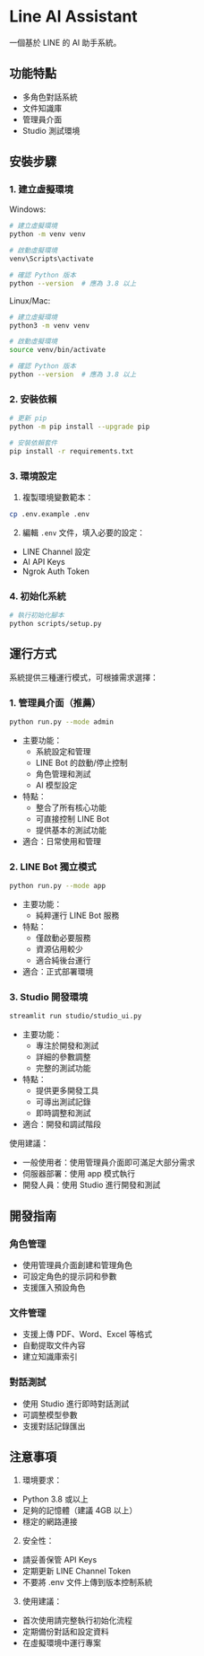 # Line AI Assistant

一個基於 LINE 的 AI 助手系統。

## 功能特點

- 多角色對話系統
- 文件知識庫
- 管理員介面
- Studio 測試環境

## 安裝步驟

### 1. 建立虛擬環境

Windows:
```bash
# 建立虛擬環境
python -m venv venv

# 啟動虛擬環境
venv\Scripts\activate

# 確認 Python 版本
python --version  # 應為 3.8 以上
```

Linux/Mac:
```bash
# 建立虛擬環境
python3 -m venv venv

# 啟動虛擬環境
source venv/bin/activate

# 確認 Python 版本
python --version  # 應為 3.8 以上
```

### 2. 安裝依賴

```bash
# 更新 pip
python -m pip install --upgrade pip

# 安裝依賴套件
pip install -r requirements.txt
```

### 3. 環境設定

1. 複製環境變數範本：
```bash
cp .env.example .env
```

2. 編輯 `.env` 文件，填入必要的設定：
- LINE Channel 設定
- AI API Keys
- Ngrok Auth Token

### 4. 初始化系統

```bash
# 執行初始化腳本
python scripts/setup.py
```

## 運行方式

系統提供三種運行模式，可根據需求選擇：

### 1. 管理員介面（推薦）
```bash
python run.py --mode admin
```
- 主要功能：
  - 系統設定和管理
  - LINE Bot 的啟動/停止控制
  - 角色管理和測試
  - AI 模型設定
- 特點：
  - 整合了所有核心功能
  - 可直接控制 LINE Bot
  - 提供基本的測試功能
- 適合：日常使用和管理

### 2. LINE Bot 獨立模式
```bash
python run.py --mode app
```
- 主要功能：
  - 純粹運行 LINE Bot 服務
- 特點：
  - 僅啟動必要服務
  - 資源佔用較少
  - 適合純後台運行
- 適合：正式部署環境

### 3. Studio 開發環境
```bash
streamlit run studio/studio_ui.py
```
- 主要功能：
  - 專注於開發和測試
  - 詳細的參數調整
  - 完整的測試功能
- 特點：
  - 提供更多開發工具
  - 可導出測試記錄
  - 即時調整和測試
- 適合：開發和調試階段

使用建議：
- 一般使用者：使用管理員介面即可滿足大部分需求
- 伺服器部署：使用 app 模式執行
- 開發人員：使用 Studio 進行開發和測試

## 開發指南

### 角色管理
- 使用管理員介面創建和管理角色
- 可設定角色的提示詞和參數
- 支援匯入預設角色

### 文件管理
- 支援上傳 PDF、Word、Excel 等格式
- 自動提取文件內容
- 建立知識庫索引

### 對話測試
- 使用 Studio 進行即時對話測試
- 可調整模型參數
- 支援對話記錄匯出

## 注意事項

1. 環境要求：
- Python 3.8 或以上
- 足夠的記憶體（建議 4GB 以上）
- 穩定的網路連接

2. 安全性：
- 請妥善保管 API Keys
- 定期更新 LINE Channel Token
- 不要將 .env 文件上傳到版本控制系統

3. 使用建議：
- 首次使用請完整執行初始化流程
- 定期備份對話和設定資料
- 在虛擬環境中運行專案